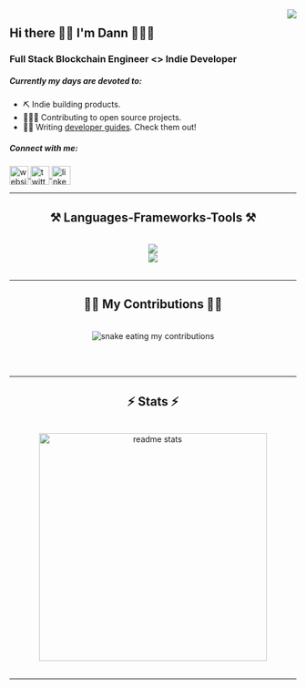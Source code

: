 <img align="right" src="https://visitor-badge.laobi.icu/badge?page_id=dannweeeee.dannweeeee" />

## Hi there 👋🏻 I'm Dann 🏄🏻‍♂️

### Full Stack Blockchain Engineer <> Indie Developer

##### Currently my days are devoted to:
- ⛏️ Indie building products.
- 🏄🏻‍♂️ Contributing to open source projects.
- ✍🏼 Writing [developer guides](https://dev.dannwee.xyz/). Check them out!
 
<p align="left">
 <h5>Connect with me:</h5>
    <a href="https://dannwee.xyz" target="_blank" rel="noopener noreferrer">
     <img align="center" src="https://img.icons8.com/?size=100&id=2963&format=png&color=41A4F3" alt="website" height="33" width="33" />
    </a>
    <a href="https://x.com/dannweeeee" target="_blank" rel="noopener noreferrer">
     <img align="center" src="https://img.icons8.com/?size=100&id=phOKFKYpe00C&format=png&color=41A4F3" alt="twitter" height="33" width="33" />
    </a>
    <a href="https://linkedin.com/in/dannwee" target="_blank" rel="noopener noreferrer">
     <img align="center" src="https://img.icons8.com/?size=100&id=8808&format=png&color=41A4F3" alt="linkedin" height="33" width="33" />
    </a>
</p>

 <hr/>
 
<h2 align="center">⚒️ Languages-Frameworks-Tools ⚒️</h2>
<br/>
<div align="center">
    <img src="https://skillicons.dev/icons?i=python,c,java,cpp,javascript,typescript,html,css,tailwind,threejs,solidity,rust" /><br>
    <img src="https://skillicons.dev/icons?i=nodejs,react,vite,nextjs,mysql,postgres,mongodb,remix,ipfs,figma,git,docker,kubernetes" />
</div>

<br/>
<hr/>

<div align="center">
  <h2>🏋🏻 My Contributions 🏋🏻</h2>
  <br>
  <img alt="snake eating my contributions" src="https://raw.githubusercontent.com/dannweeeee/dannweeeee/output/github-contribution-grid-snake.svg" />
  
  <br/><br/>
</div>

<hr/>

<h2 align="center">⚡ Stats ⚡</h2>
<br>
<div align=center>
  <img width=400 src="https://github-readme-stats-salesp07.vercel.app/api?username=dannweeeee&count_private=true&show_icons=true&theme=react&rank_icon=github&border_radius=10" alt="readme stats" />
  <br/>
</div>

<br/>
<hr/>
